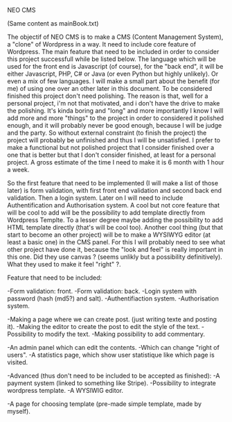 NEO CMS

(Same content as mainBook.txt)

The objectif of NEO CMS is to make a CMS (Content Management System), a "clone" of Wordpress in a way. It need to include core feature of Wordpress.
The main feature that need to be included in order to consider this project successfull while be listed below.
The language which will be used for the front end is Javascript (of course), for the "back end", it will be either Javascript, PHP, C# or Java (or even Python but highly unlikely). Or even a mix of few languages. I will make a small part about the benefit (for me) of using one over an other later in this document.
To be considered finished this project don't need polishing. The reason is that, well for a personal project, i'm not that motivated, and i don't have the drive to make the polishing. It's kinda boring and "long" and more importantly I know I will add more and more "things" to the project in order to considered it polished enough, and it will probably never be good enough, because I will be judge and the party. So without external constraint (to finish the project) the project will probably be unfinished and thus I will be unsatisfied. I prefer to make a functional but not polished project that I consider finished over a one that is better but that I don't consider finished, at least for a personal project.
A gross estimate of the time I need to make it is 6 month with 1 hour a week.

So the first feature that need to be implemented (I will make a list of those later) is form validation, with first front end validation and second back end validation. Then a login system. 
Later on I will need to include Authentification and Authorisation system.
A cool but not core feature that will be cool to add will be the possibility to add template directly from Wordpress Templte. To a lesser degree maybe adding the possibility to add HTML template directly (that's will be cool too).
Another cool thing (but that start to become an other project) will be to make a WYSIWYG editor (at least a basic one) in the CMS panel. For this I will probably need to see what other project have done it, because the "look and feel" is really important in this one. Did they use canvas ? (seems unlikly but a possibility definitively). What they used to make it feel "right" ?.

Feature that need to be included:

-Form validation: front.
-Form validation: back.
-Login system with password (hash (md5?) and salt).
-Authentifiaction system.
-Authorisation system.

-Making a page where we can create post. (just writing texte and posting it).
-Making the editor to create the post to edit the style of the text.
-Possibility to modify the text.
-Making possibility to add commentary.

-An admin panel which can edit the contents.
-Which can change "right of users".
-A statistics page, which show user statistique like which page is visited.

-Advanced (thus don't need to be included to be accepted as finished):
	-A payment system (linked to something like Stripe).
	-Possibility to integrate wordpress template.
	-A WYSIWIG editor.

-A page for choosing template (pre-made simple template, made by myself).